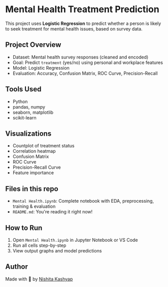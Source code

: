 #  Mental Health Treatment Prediction

This project uses **Logistic Regression** to predict whether a person is likely to seek treatment for mental health issues, based on survey data.


## Project Overview

- Dataset: Mental health survey responses (cleaned and encoded)
- Goal: Predict `treatment` (yes/no) using personal and workplace features
- Model: Logistic Regression
- Evaluation: Accuracy, Confusion Matrix, ROC Curve, Precision-Recall


## Tools Used

- Python
- pandas, numpy
- seaborn, matplotlib
- scikit-learn


## Visualizations

- Countplot of treatment status
- Correlation heatmap
- Confusion Matrix
- ROC Curve
- Precision-Recall Curve
- Feature importance

## Files in this repo

- `Mental Health.ipynb`: Complete notebook with EDA, preprocessing, training & evaluation
- `README.md`: You're reading it right now!

##  How to Run

1. Open `Mental Health.ipynb` in Jupyter Notebook or VS Code
2. Run all cells step-by-step
3. View output graphs and model predictions

## Author

Made with 💙 by [Nishita Kashyap](https://github.com/nishitakashyap)
